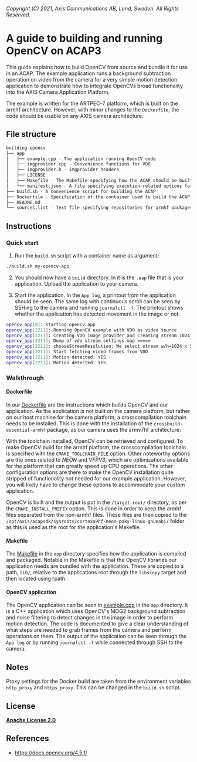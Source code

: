  *Copyright (C) 2021, Axis Communications AB, Lund, Sweden. All Rights Reserved.*

# A guide to building and running OpenCV on ACAP3
This guide explains how to build OpenCV from source and bundle it for use in an ACAP. The example application 
runs a background subtraction operation on video from the camera for a very simple motion detection application
 to demonstrate how to integrate OpenCVs broad functionality into the AXIS Camera Application Platform.

The example is written for the ARTPEC-7 platform, which is built on the armhf architecture. However, with 
minor changes to the `Dockerfile`, the code should be usable on any AXIS camera architecture.

## File structure
```bash
building-opencv
├── app
│   ├── example.cpp - The application running OpenCV code
│   ├── imgprovider.cpp - Convenience functions for VDO
│   ├── imgprovider.h - imgprovider headers
│   ├── LICENSE
│   ├── Makefile - The Makefile specifying how the ACAP should be built
│   └── manifest.json - A file specifying execution-related options for the ACAP
├── build.sh - A convenience script for building the ACAP
├── Dockerfile - Specification of the container used to build the ACAP
├── README.md
└── sources.list - Text file specifying repositories for armhf packages
```

## Instructions
### Quick start
1. Run the `build.sh` script with a container name as argument:
```sh
./build.sh my-opencv-app 
```

2. You should now have a `build` directory. In it is the `.eap` file that is your application. 
Upload the application to your camera.

3. Start the application. In the `App log`, a printout from the application should be seen. The same log with
continuous scroll can be seen by SSHing to the camera and running `journalctl -f`. The printout shows
whether the application has detected movement in the image or not: 
```sh
opencv_app[0]: starting opencv_app
opencv_app[2211]: Running OpenCV example with VDO as video source
opencv_app[2211]: Creating VDO image provider and creating stream 1024 x 576
opencv_app[2211]: Dump of vdo stream settings map =====
opencv_app[2211]: chooseStreamResolution: We select stream w/h=1024 x 576 based on VDO channel info.
opencv_app[2211]: Start fetching video frames from VDO
opencv_app[2211]: Motion detected: YES
opencv_app[2211]: Motion detected: YES
```

### Walkthrough
#### Dockerfile
In our [Dockerfile](Dockerfile) are the instructions which builds OpenCV and our application. As the application is not built on the camera platform, but rather on our host machine for the camera platform, a crosscompilation toolchain needs to be installed. This is done with the 
installation of the `crossbuild-essential-armhf` package, as our camera uses the armv7hf architecture. 

With the toolchain installed, OpenCV can be retrieved and configured. To make OpenCV build for the armhf platform, the crosscompilation toolchain
is specified with the `CMAKE_TOOLCHAIN_FILE` option. Other noteworthy options are the ones related to *NEON* and *VFPV3*, which are optimizations 
available for the platform that can greatly speed up CPU operations. The other configuration options are there to make the OpenCV installation quite stripped
of functionality not needed for our example application. However, you will likely have to change these options to accommodate your custom 
application. 

OpenCV is built and the output is put in the `/target-root/` directory, as per the `CMAKE_INSTALL_PREFIX` option. This is done in order
to keep the armhf files separated from the non-armhf files. These files are then copied to 
the `/opt/axis/acapsdk/sysroots/cortexa9hf-neon-poky-linux-gnueabi/` folder as this is used as the root for the application's Makefile. 

#### Makefile
The [Makefile](app/Makefile) in the `app` directory specifies how the application is compiled and packaged. Notable in the Makefile is that the 
OpenCV libraries our application needs are bundled with the application. These are copied to a path, `lib/`, relative to the applications 
root through the `libscopy` target and then located using rpath.

#### OpenCV application
The OpenCV application can be seen in [example.cpp](app/example.cpp) in the `app` directory. It is a C++ application 
which uses OpenCV's MOG2 background subtraction and noise filtering to detect changes in the image in order to perform motion detection.
The code is documented to give a clear understanding of what steps are needed to grab frames from the camera and perform operations on them. 
The output of the application can be seen through the `App log` or by running `journalctl -f` while connected through SSH to the camera.


## Notes
Proxy settings for the Docker build are taken from the environment variables `http_proxy` and `https_proxy`. This can be changed in 
the `build.sh` script. 

## License
**[Apache License 2.0](../LICENSE)**

## References
* https://docs.opencv.org/4.5.1/
